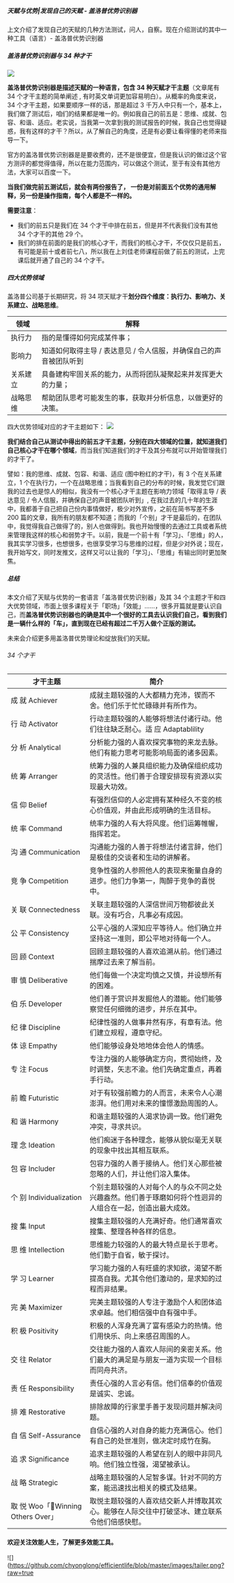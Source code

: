 ##### 天赋与优势|发现自己的天赋 - 盖洛普优势识别器

上文介绍了发现自己的天赋的几种方法测试，问人，自察。现在介绍测试的其中一种工具（语言）- 盖洛普优势识别器

##### 盖洛普优势识别器与 34 种才干
![](2019-09-24-17-24-38.png)

**盖洛普优势识别器是描述天赋的一种语言，包含 34 种天赋才干主题**（文章尾有 34 个才干主题的简单阐述 , 有时英文单词更加容易明白）。从概率的角度来说，34 个才干主题，如果要顺序一样的话，那是超过 3 千万人中只有一个，基本上，我们做了测试后，咱们的结果都是唯一的。例如我自己的前五是：思维、成就、包容、和谐、适应。老实说，当我第一次拿到我的测试报告的时候，我自己也觉得疑惑，我有这样的才干？所以，从了解自己的角度，还是有必要让看得懂的老师来指导一下。

官方的盖洛普优势识别器是是要收费的，还不是很便宜，但是我认识的做过这个官方测评的都觉得值得，所以在能力范围内，可以做这个测试，至于有没有其他方法，大家可以百度一下。

**当我们做完前五测试后，就会有两份报告了， 一份是对前面五个优势的通用解释，另一份是操作指南，每个人都是不一样的。**

**需要注意**：
- 我们的前五只是我们在 34 个才干中排在前五，但是并不代表我们没有其他 34 个才干的其他 29 个。
- 我们的排在前面的是我们的核心才干，而我们的核心才干，不仅仅只是前五，有可能是前十或者前七八，所以我在上刘佳老师课程前做了前五的测试，上完课后就开通了自己的 34 个才干。


##### 四大优势领域
盖洛普公司基于长期研究，将 34 项天赋才干**划分四个维度：执行力、影响力、关系建立、战略思维**。


| 领域     | 解释                                                               |
| -------- | ------------------------------------------------------------------ |
| 执行力   | 指的是懂得如何完成某件事；                                         |
| 影响力   | 知道如何取得主导 / 表达意见 / 令人信服，并确保自己的声音被团队听到 |
| 关系建立 | 具备建构牢固关系的能力，从而将团队凝聚起来并发挥更大的力量；       |
| 战略思维 | 帮助团队思考可能发生的事，获取并分析信息，以做更好的决策。         |

四大优势领域对应的才干主题如下：
![](2019-09-24-19-45-45.png)

**我们结合自己从测试中得出的前五才干主题，分别在四大领域的位置，就知道我们自己核心才干在哪个领域**，而当我们知道我们的才干及其分布就可以开始管理我们的才干了。

譬如：我的思维、成就、包容、和谐、适应 (图中粉红的才干)，有 3 个在关系建立，1 个在执行力，一个在战略思维；当我看到自己的分布的时候，我发觉它们跟我的过去也是惊人的相似，我没有一个核心才干主题在影响力领域「取得主导 / 表达意见 / 令人信服，并确保自己的声音被团队听到」, 在我过去的几十年的生涯中，我都善于自己把自己份内事情做好，极少对外宣传，之前在简书写差不多 200 篇的文章，我所有的朋友都不知道；而我的「个别」才干是最后的，在团队中，我觉得我自己做得了的，别人也做得到。我也开始慢慢的去通过工具或者系统来管理我这样的核心和弱势才干。以前，我是一个前十有「学习」、「思维」的人，我其实学习很多，也想很多，也很享受学习与思维的过程，但是少对外说；现在，我开始写文，同时发推文，这样又可以让我的「学习」、「思维」有输出同时更加聚焦。


##### 总结
本文介绍了天赋与优势的一套语言「盖洛普优势识别器」及其 34 个主题才干和四大优势领域，市面上很多课程关于「职场」「效能」……，很多开篇就是要认识自己，而**盖洛普优势识别器也的确是其中一个很好的工具去认识我们自己，看到我们是一辆什么样的「车」，直到现在已经有超过二千万人做个正版的测试。**

未来会介绍更多用盖洛普优势理论和绽放我们的天赋。


###### 34 个才干


| 才干主题                          | 简介                                                                                                       |
| --------------------------------- | ---------------------------------------------------------------------------------------------------------- |
| 成 就 Achiever                    | 成就主题较强的人大都精力充沛，锲而不舍。他们乐于忙忙碌碌并有所作为。                                       |
| 行 动 Activator                   | 行动主题较强的人能够将想法付诸行动。他们往往缺乏耐心。适 应 Adaptablility                                  | 适应性强的人倾向于 “随大流”。他们活在 “当前”，接受现实，随遇而安。 |
| 分 析 Analytical                  | 分析能力强的人喜欢探究事物的来龙去脉。他们有能力思考可能影响局面的诸多因素。                               |
| 统 筹 Arranger                    | 统筹力强的人兼具组织能力及确保组织成功的灵活性。他们善于合理安排现有资源以实现最大功效。                   |
| 信 仰 Belief                      | 有强烈信仰的人必定拥有某种经久不变的核心价值观，并由此形成明确的生活目标。                                 |
| 统 率 Command                     | 统率力强的人有大将风度。他们运筹帷幄，指挥若定。                                                           |
| 沟 通 Communication               | 沟通能力强的人善于将想法付诸言辞，他们是极佳的交谈者和生动的讲解者。                                       |
| 竞 争 Competition                 | 竞争性强的人参照他人的表现来衡量自身的进步。他们力争第一，陶醉于竞争的喜悦中。                             |
| 关 联 Connectedness               | 关联主题较强的人深信世间万物都彼此关联。没有巧合，凡事必有成因。                                           |
| 公 平 Consistency                 | 公平心强的人深知应平等待人。他们确立并坚持这一准则，即公平地对待每一个人。                                 |
| 回 顾 Context                     | 回顾主题较强的人喜欢追溯从前。他们通过揣摩过去来了解当前。                                                 |
| 审 慎 Deliberative                | 他们每做一个决定均慎之又慎，并设想所有的困难。                                                             |
| 伯 乐 Developer                   | 他们善于赏识并发掘他人的潜能。他们能够察觉任何细微的进步，并乐在其中。                                     |
| 纪 律 Discipline                  | 纪律性强的人做事井然有序，有章有法。他们建立规程，遵章守纪。                                               |
| 体 谅 Empathy                     | 他们能够设身处地地体会他人的情感。                                                                         |
| 专 注 Focus                       | 专注力强的人能够确定方向，贯彻始终，及时调整，矢志不渝。他们先确定重点，再着手行动。                       |
| 前 瞻 Futuristic                  | 对于有较强前瞻力的人而言，未来令人心潮澎湃。他们用对未来的憧憬激励周围的人。                               |
| 和 谐 Harmony                     | 和谐主题较强的人渴求协调一致。他们避免冲突，寻求共识。                                                     |
| 理 念 Ideation                    | 他们痴迷于各种理念，能够从貌似毫无关联的现象中找出其相互联系。                                             |
| 包 容 Includer                    | 包容力强的人善于接纳人。他们关心那些被忽略的人们，并让他们溶入集体。                                       |
| 个 别 Individualization           | 个别主题较强的人对每个人的与众不同之处兴趣盎然。他们善于琢磨如何将个性迥异的人组合在一起，创造出最大成效。 |
| 搜 集 Input                       | 搜集主题较强的人充满好奇。他们通常喜欢搜集、整理各种各样的信息。                                           |
| 思 维 Intellection                | 思维能力较强的人的最大特点是长于思考。他们勤于自省，敏于探讨。                                             |
| 学 习 Learner                     | 学习能力强的人有旺盛的求知欲，渴望不断提高自我。尤其令他们激动的，是求知的过程而非结果。                   |
| 完 美 Maximizer                   | 完美主题较强的人专注于激励个人和团体追求卓越。他们相信强中自有强中手。                                     |
| 积 极 Positivity                  | 积极的人浑身充满了富有感染力的热情。他们用快乐、向上来感召周围的人。                                       |
| 交 往 Relator                     | 交往能力强的人喜欢人际间的亲密关系。他们最大的满足是与朋友一道为实现一个目标而同舟共济。                   |
| 责 任 Responsibility              | 责任心强的人言必有信。他们信奉的价值观是诚实、忠诚。                                                       |
| 排 难 Restorative                 | 排除故障的行家里手善于发现问题并解决问题。                                                                 |
| 自 信 Self-Assurance              | 自信心强的人对自身的能力充满信心。他们有自己的处世准则，做决定时成竹在胸。                                 |
| 追 求 Significance                | 追求主题较强的人希望在别人的眼中非同凡响。他们独立性强，渴望被承认。                                       |
| 战 略 Strategic                   | 战略主题较强的人足智多谋。针对不同的方案，能迅速找出相关的模式及结果。                                     |
| 取 悦 Woo「Winning Others Over」 | 取悦主题较强的人喜欢结交新人并博取其欢心。能够在人际交往中打破坚冰、建立联系令他们倍感快慰。               |

#### 欢迎关注效能人生，了解更多效能工具。
![](https://github.com/chyonglong/efficientlife/blob/master/images/tailer.png?raw=true
